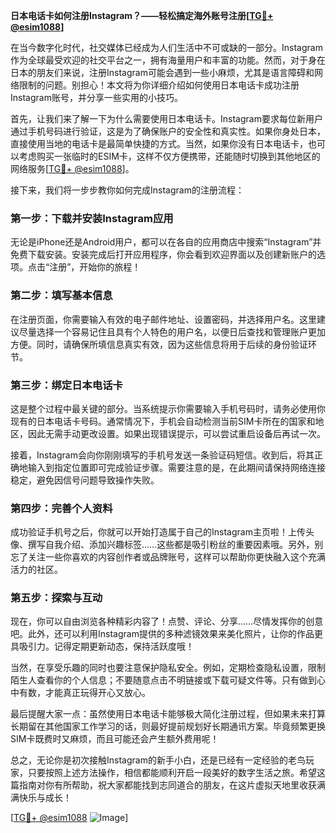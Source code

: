 **日本电话卡如何注册Instagram？——轻松搞定海外账号注册[[TG💪+ @esim1088](https://t.me/s/esim1088)]**

在当今数字化时代，社交媒体已经成为人们生活中不可或缺的一部分。Instagram作为全球最受欢迎的社交平台之一，拥有海量用户和丰富的功能。然而，对于身在日本的朋友们来说，注册Instagram可能会遇到一些小麻烦，尤其是语言障碍和网络限制的问题。别担心！本文将为你详细介绍如何使用日本电话卡成功注册Instagram账号，并分享一些实用的小技巧。

首先，让我们来了解一下为什么需要使用日本电话卡。Instagram要求每位新用户通过手机号码进行验证，这是为了确保账户的安全性和真实性。如果你身处日本，直接使用当地的电话卡是最简单快捷的方式。当然，如果你没有日本电话卡，也可以考虑购买一张临时的ESIM卡，这样不仅方便携带，还能随时切换到其他地区的网络服务[[TG💪+ @esim1088](https://t.me/s/esim1088)]。

接下来，我们将一步步教你如何完成Instagram的注册流程：

### 第一步：下载并安装Instagram应用

无论是iPhone还是Android用户，都可以在各自的应用商店中搜索“Instagram”并免费下载安装。安装完成后打开应用程序，你会看到欢迎界面以及创建新账户的选项。点击“注册”，开始你的旅程！

### 第二步：填写基本信息

在注册页面，你需要输入有效的电子邮件地址、设置密码，并选择用户名。这里建议尽量选择一个容易记住且具有个人特色的用户名，以便日后查找和管理账户更加方便。同时，请确保所填信息真实有效，因为这些信息将用于后续的身份验证环节。

### 第三步：绑定日本电话卡

这是整个过程中最关键的部分。当系统提示你需要输入手机号码时，请务必使用你现有的日本电话卡号码。通常情况下，手机会自动检测当前SIM卡所在的国家和地区，因此无需手动更改设置。如果出现错误提示，可以尝试重启设备后再试一次。

接着，Instagram会向你刚刚填写的手机号发送一条验证码短信。收到后，将其正确地输入到指定位置即可完成验证步骤。需要注意的是，在此期间请保持网络连接稳定，避免因信号问题导致操作失败。

### 第四步：完善个人资料

成功验证手机号之后，你就可以开始打造属于自己的Instagram主页啦！上传头像、撰写自我介绍、添加兴趣标签……这些都是吸引粉丝的重要因素哦。另外，别忘了关注一些你喜欢的内容创作者或品牌账号，这样可以帮助你更快融入这个充满活力的社区。

### 第五步：探索与互动

现在，你可以自由浏览各种精彩内容了！点赞、评论、分享……尽情发挥你的创意吧。此外，还可以利用Instagram提供的多种滤镜效果来美化照片，让你的作品更具吸引力。记得定期更新动态，保持活跃度哦！

当然，在享受乐趣的同时也要注意保护隐私安全。例如，定期检查隐私设置，限制陌生人查看你的个人信息；不要随意点击不明链接或下载可疑文件等。只有做到心中有数，才能真正玩得开心又放心。

最后提醒大家一点：虽然使用日本电话卡能够极大简化注册过程，但如果未来打算长期留在其他国家工作学习的话，则最好提前规划好长期通讯方案。毕竟频繁更换SIM卡既费时又麻烦，而且可能还会产生额外费用呢！

总之，无论你是初次接触Instagram的新手小白，还是已经有一定经验的老鸟玩家，只要按照上述方法操作，相信都能顺利开启一段美好的数字生活之旅。希望这篇指南对你有所帮助，祝大家都能找到志同道合的朋友，在这片虚拟天地里收获满满快乐与成长！

[[TG💪+ @esim1088](https://t.me/s/esim1088) ![Image](https://i.postimg.cc/4NQfJmqS/Snipaste-2025-05-13-00-14-12.png)]